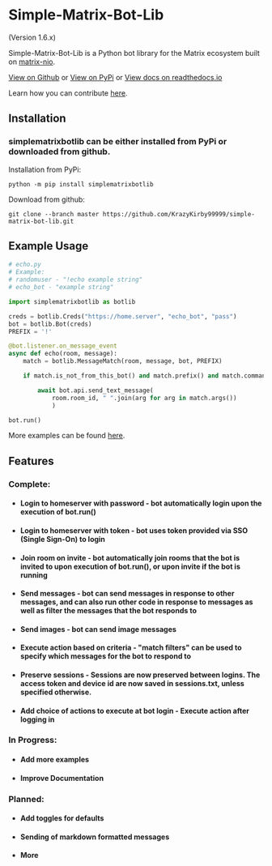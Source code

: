 # Simple-Matrix-Bot-Lib
(Version 1.6.x)

Simple-Matrix-Bot-Lib is a Python bot library for the Matrix ecosystem built on [matrix-nio](https://github.com/poljar/matrix-nio).

[View on Github](https://github.com/KrazyKirby99999/simple-matrix-bot-lib) or [View on PyPi](https://pypi.org/project/simplematrixbotlib/) or
[View docs on readthedocs.io](https://simple-matrix-bot-lib.readthedocs.io/en/latest/)

Learn how you can contribute [here](CONTRIBUTING.md).

## Installation

### simplematrixbotlib can be either installed from PyPi or downloaded from github.<br>

Installation from PyPi:

```
python -m pip install simplematrixbotlib
```

Download from github:

```
git clone --branch master https://github.com/KrazyKirby99999/simple-matrix-bot-lib.git
```

## Example Usage

```python
# echo.py
# Example:
# randomuser - "!echo example string"
# echo_bot - "example string"

import simplematrixbotlib as botlib

creds = botlib.Creds("https://home.server", "echo_bot", "pass")
bot = botlib.Bot(creds)
PREFIX = '!'

@bot.listener.on_message_event
async def echo(room, message):
    match = botlib.MessageMatch(room, message, bot, PREFIX)

    if match.is_not_from_this_bot() and match.prefix() and match.command("echo"):

        await bot.api.send_text_message(
            room.room_id, " ".join(arg for arg in match.args())
            )

bot.run()
```

More examples can be found [here](examples).

## Features

### Complete:

- #### Login to homeserver with password - bot automatically login upon the execution of bot.run()
  
- #### Login to homeserver with token - bot uses token provided via SSO (Single Sign-On) to login

- #### Join room on invite - bot automatically join rooms that the bot is invited to upon execution of bot.run(), or upon invite if the bot is running

- #### Send messages - bot can send messages in response to other messages, and can also run other code in response to messages as well as filter the messages that the bot responds to

- #### Send images - bot can send image messages

- #### Execute action based on criteria - "match filters" can be used to  specify which messages for the bot to respond to

- #### Preserve sessions - Sessions are now preserved between logins. The access token and device id are now saved in sessions.txt, unless specified otherwise.

- #### Add choice of actions to execute at bot login - Execute action after logging in


### In Progress:

- #### Add more examples
- #### Improve Documentation

### Planned:

- #### Add toggles for defaults
- #### Sending of markdown formatted messages
- #### More

